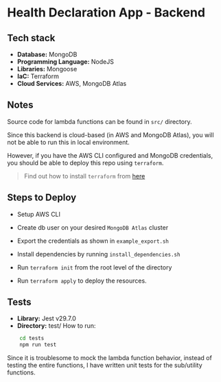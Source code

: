 # Health Declaration App - Backend

## Tech stack
- <b>Database:</b> MongoDB
- <b>Programming Language:</b> NodeJS
- <b>Libraries:</b> Mongoose
- <b>IaC:</b> Terraform
- <b>Cloud Services:</b> AWS, MongoDB Atlas

## Notes
Source code for lambda functions can be found in `src/` directory.

Since this backend is cloud-based (in AWS and MongoDB Atlas), you will not be able to run this in local environment.

However, if you have the AWS CLI configured and MongoDB credentials, you should be able to deploy this repo using `terraform`.


> Find out how to install `terraform` from [here](https://developer.hashicorp.com/terraform/tutorials/aws-get-started/install-cli)




## Steps to Deploy

- Setup AWS CLI
- Create db user on your desired `MongoDB Atlas` cluster
- Export the credentials as shown in `example_export.sh`

- Install dependencies by running `install_dependencies.sh`

- Run `terraform init` from the root level of the directory
- Run `terraform apply` to deploy the resources.


## Tests

- <b>Library:</b> Jest v29.7.0
- <b>Directory:</b> test/
How to run: 
```bash
    cd tests
    npm run test
```

Since it is troublesome to mock the lambda function behavior,
instead of testing the entire functions, I have written unit tests for the sub/utility functions.